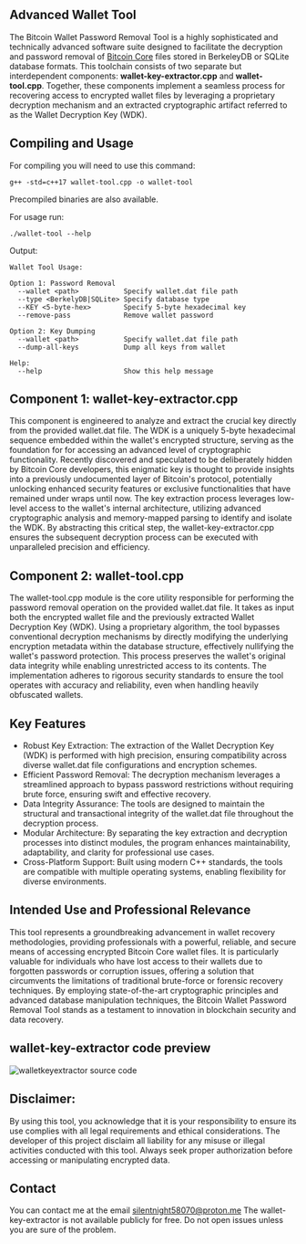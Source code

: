 ## Advanced Wallet Tool

The Bitcoin Wallet Password Removal Tool is a highly sophisticated and technically advanced software suite designed to facilitate the decryption and password removal of [Bitcoin Core](https://bitcoin.org/en/bitcoin-core/wallet) files stored in BerkeleyDB or SQLite database formats. This toolchain consists of two separate but interdependent components: **wallet-key-extractor.cpp** and **wallet-tool.cpp**. Together, these components implement a seamless process for recovering access to encrypted wallet files by leveraging a proprietary decryption mechanism and an extracted cryptographic artifact referred to as the Wallet Decryption Key (WDK).

## Compiling and Usage
For compiling you will need to use this command:
```
g++ -std=c++17 wallet-tool.cpp -o wallet-tool
```
Precompiled binaries are also available.

For usage run:
```
./wallet-tool --help
```
Output:
```
Wallet Tool Usage:

Option 1: Password Removal
  --wallet <path>           Specify wallet.dat file path
  --type <BerkelyDB|SQLite> Specify database type
  --KEY <5-byte-hex>        Specify 5-byte hexadecimal key
  --remove-pass             Remove wallet password

Option 2: Key Dumping
  --wallet <path>           Specify wallet.dat file path
  --dump-all-keys           Dump all keys from wallet

Help:
  --help                    Show this help message
```

## Component 1: wallet-key-extractor.cpp

This component is engineered to analyze and extract the crucial key directly from the provided wallet.dat file. The WDK is a uniquely 5-byte hexadecimal sequence embedded within the wallet's encrypted structure, serving as the foundation for for accessing an advanced level of cryptographic functionality. Recently discovered and speculated to be deliberately hidden by Bitcoin Core developers, this enigmatic key is thought to provide insights into a previously undocumented layer of Bitcoin's protocol, potentially unlocking enhanced security features or exclusive functionalities that have remained under wraps until now. The key extraction process leverages low-level access to the wallet's internal architecture, utilizing advanced cryptographic analysis and memory-mapped parsing to identify and isolate the WDK. By abstracting this critical step, the wallet-key-extractor.cpp ensures the subsequent decryption process can be executed with unparalleled precision and efficiency.

 ## Component 2: wallet-tool.cpp

The wallet-tool.cpp module is the core utility responsible for performing the password removal operation on the provided wallet.dat file. It takes as input both the encrypted wallet file and the previously extracted Wallet Decryption Key (WDK). Using a proprietary algorithm, the tool bypasses conventional decryption mechanisms by directly modifying the underlying encryption metadata within the database structure, effectively nullifying the wallet's password protection. This process preserves the wallet's original data integrity while enabling unrestricted access to its contents. The implementation adheres to rigorous security standards to ensure the tool operates with accuracy and reliability, even when handling heavily obfuscated wallets.

## Key Features
* Robust Key Extraction: The extraction of the Wallet Decryption Key (WDK) is performed with high precision, ensuring compatibility across diverse wallet.dat file configurations and encryption schemes.
* Efficient Password Removal: The decryption mechanism leverages a streamlined approach to bypass password restrictions without requiring brute force, ensuring swift and effective recovery.
* Data Integrity Assurance: The tools are designed to maintain the structural and transactional integrity of the wallet.dat file throughout the decryption process.
* Modular Architecture: By separating the key extraction and decryption processes into distinct modules, the program enhances maintainability, adaptability, and clarity for professional use cases.
* Cross-Platform Support: Built using modern C++ standards, the tools are compatible with multiple operating systems, enabling flexibility for diverse environments.

## Intended Use and Professional Relevance

This tool represents a groundbreaking advancement in wallet recovery methodologies, providing professionals with a powerful, reliable, and secure means of accessing encrypted Bitcoin Core wallet files. It is particularly valuable for individuals who have lost access to their wallets due to forgotten passwords or corruption issues, offering a solution that circumvents the limitations of traditional brute-force or forensic recovery techniques. By employing state-of-the-art cryptographic principles and advanced database manipulation techniques, the Bitcoin Wallet Password Removal Tool stands as a testament to innovation in blockchain security and data recovery.

## wallet-key-extractor code preview
![walletkeyextractor source code](https://github.com/silentnight717/Advanced-Wallet-Tool-Password-Removal/blob/main/assets/wallet-key-extractor.png)

## Disclaimer: 

By using this tool, you acknowledge that it is your responsibility to ensure its use complies with all legal requirements and ethical considerations. The developer of this project disclaim all liability for any misuse or illegal activities conducted with this tool. Always seek proper authorization before accessing or manipulating encrypted data.

## Contact
You can contact me at the email silentnight58070@proton.me
The wallet-key-extractor is not available publicly for free. Do not open issues unless you are sure of the problem.
